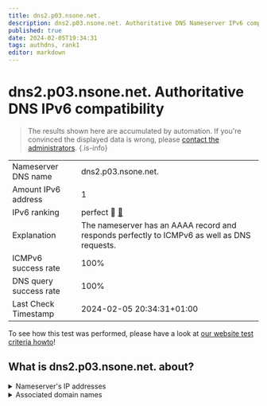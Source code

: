 ```yaml
---
title: dns2.p03.nsone.net.
description: dns2.p03.nsone.net. Authoritative DNS Nameserver IPv6 compatibility
published: true
date: 2024-02-05T19:34:31
tags: authdns, rank1
editor: markdown
---
```


# dns2.p03.nsone.net. Authoritative DNS IPv6 compatibility

> The results shown here are accumulated by automation. If you're convinced the displayed data is wrong, please [contact the administrators](/howto/chat). 
{.is-info}




|   |   |
| - | - |
| Nameserver DNS name | dns2.p03.nsone.net.
| Amount IPv6 address | 1
| IPv6 ranking | perfect :1st_place_medal: [🔗](/howto/ranking) |
| Explanation | The nameserver has an AAAA record and responds perfectly to ICMPv6 as well as DNS requests. |
| ICMPv6 success rate | 100%|
| DNS query success rate | 100% |
| Last Check Timestamp | 2024-02-05 20:34:31+01:00 |

To see how this test was performed, please have a look at [our website test criteria howto](/howto/testcriteria/authdns)!


## What is dns2.p03.nsone.net. about?




<details>
<summary>Nameserver's IP addresses</summary>

2a00:edc0:6259:7:3::2

</details>



<details>
<summary>Associated domain names</summary>

imgur.com

</details>
